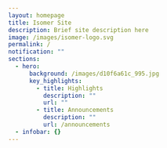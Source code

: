 ```yaml
---
layout: homepage
title: Isomer Site
description: Brief site description here
image: /images/isomer-logo.svg
permalink: /
notification: ""
sections:
  - hero:
      background: /images/d10f6a61c_995.jpg
      key_highlights:
        - title: Highlights
          description: ""
          url: ""
        - title: Announcements
          description: ""
          url: /announcements
  - infobar: {}
---
```

